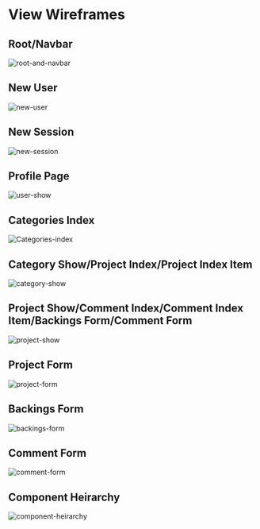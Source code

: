 # View Wireframes

## Root/Navbar
![root-and-navbar]

## New User
![new-user]

## New Session
![new-session]

## Profile Page
![user-show]

## Categories Index
![Categories-index]

## Category Show/Project Index/Project Index Item
![category-show]

## Project Show/Comment Index/Comment Index Item/Backings Form/Comment Form
![project-show]

## Project Form
![project-form]

## Backings Form
![backings-form]

## Comment Form
![comment-form]


## Component Heirarchy
![component-heirarchy]

[new-user]: ./wireframes/new_user.png
[new-session]: ./wireframes/new_session.png
[root-and-navbar]: ./wireframes/root_and_navbar.png
[user-show]: ./wireframes/user_show.png
[Categories-index]: ./wireframes/categories_index.png
[category-show]: ./wireframes/category_show.png
[project-show]: ./wireframes/project_show.png
[project-form]: ./wireframes/project_form.png
[backings-form]: ./wireframes/backings_form.png
[comment-form]: ./wireframes/comment_form.png
[component-heirarchy]: ./wireframes/component_heirarchy.png
